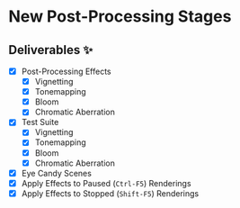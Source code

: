 # New Post-Processing Stages

## Deliverables ✨
- [x] Post-Processing Effects
  - [x] Vignetting
  - [x] Tonemapping
  - [x] Bloom
  - [x] Chromatic Aberration
- [x] Test Suite
  - [x] Vignetting
  - [x] Tonemapping
  - [x] Bloom
  - [x] Chromatic Aberration
- [x] Eye Candy Scenes
- [x] Apply Effects to Paused (`Ctrl-F5`) Renderings
- [x] Apply Effects to Stopped (`Shift-F5`) Renderings
